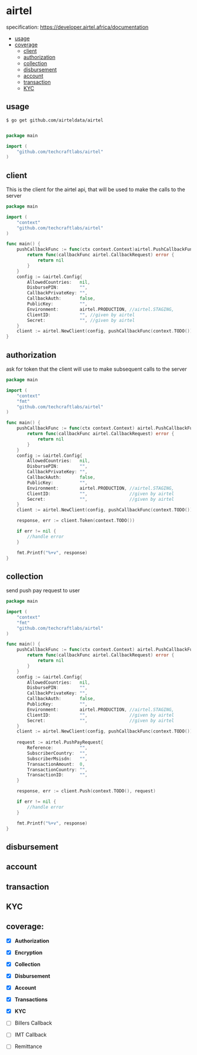 # airtel

specification: https://developer.airtel.africa/documentation
- [usage](#usage)
- [coverage](#coverage)
    - [client](#client)
    - [authorization](#authorization)
    - [collection](#collection)
    - [disbursement](#disbursement)
    - [account](#account)
    - [transaction](#transaction)
    - [KYC](#KYC)
    

## usage

    $ go get github.com/airteldata/airtel

```go

package main

import (
	"github.com/techcraftlabs/airtel"
)

```

## client

This is the client for the airtel api, that will be used to make the calls to the server



```go
package main

import (
	"context"
	"github.com/techcraftlabs/airtel"
)

func main() {
	pushCallbackFunc := func(ctx context.Context)airtel.PushCallbackFunc{
		return func(callbackFunc airtel.CallbackRequest) error {
			return nil
        }
    }
	config := &airtel.Config{
		AllowedCountries:   nil,
		DisbursePIN:        "",
		CallbackPrivateKey: "",
		CallbackAuth:       false,
		PublicKey:          "",
		Environment:        airtel.PRODUCTION, //airtel.STAGING,
		ClientID:           "", //given by airtel
		Secret:             "", //given by airtel
	}
	client := airtel.NewClient(config, pushCallbackFunc(context.TODO()), true)
}


```
## authorization

ask for token that the client will use to make subsequent calls to the server

```go
package main

import (
	"context"
	"fmt"
	"github.com/techcraftlabs/airtel"
)

func main() {
	pushCallbackFunc := func(ctx context.Context) airtel.PushCallbackFunc {
		return func(callbackFunc airtel.CallbackRequest) error {
			return nil
		}
	}
	config := &airtel.Config{
		AllowedCountries:   nil,
		DisbursePIN:        "",
		CallbackPrivateKey: "",
		CallbackAuth:       false,
		PublicKey:          "",
		Environment:        airtel.PRODUCTION, //airtel.STAGING,
		ClientID:           "",                //given by airtel
		Secret:             "",                //given by airtel
	}
	client := airtel.NewClient(config, pushCallbackFunc(context.TODO()), true)

	response, err := client.Token(context.TODO())

	if err != nil {
		//handle error
	}

	fmt.Printf("%+v", response)
}

```
## collection

send push pay request to user

```go
package main

import (
	"context"
	"fmt"
	"github.com/techcraftlabs/airtel"
)

func main() {
	pushCallbackFunc := func(ctx context.Context) airtel.PushCallbackFunc {
		return func(callbackFunc airtel.CallbackRequest) error {
			return nil
		}
	}
	config := &airtel.Config{
		AllowedCountries:   nil,
		DisbursePIN:        "",
		CallbackPrivateKey: "",
		CallbackAuth:       false,
		PublicKey:          "",
		Environment:        airtel.PRODUCTION, //airtel.STAGING,
		ClientID:           "",                //given by airtel
		Secret:             "",                //given by airtel
	}
	client := airtel.NewClient(config, pushCallbackFunc(context.TODO()), true)
	
	request := airtel.PushPayRequest{
		Reference:          "",
		SubscriberCountry:  "",
		SubscriberMsisdn:   "",
		TransactionAmount:  0,
		TransactionCountry: "",
		TransactionID:      "",
	}

	response, err := client.Push(context.TODO(), request)

	if err != nil {
		//handle error
	}

	fmt.Printf("%+v", response)
}

```

## disbursement
## account
## transaction
## KYC
## coverage:

- [x] **Authorization**
- [x] **Encryption**
- [x] **Collection**
- [x] **Disbursement**
- [x] **Account**
- [x] **Transactions**
- [x] **KYC**
- [ ] Billers Callback
- [ ] IMT Callback
- [ ] Remittance

